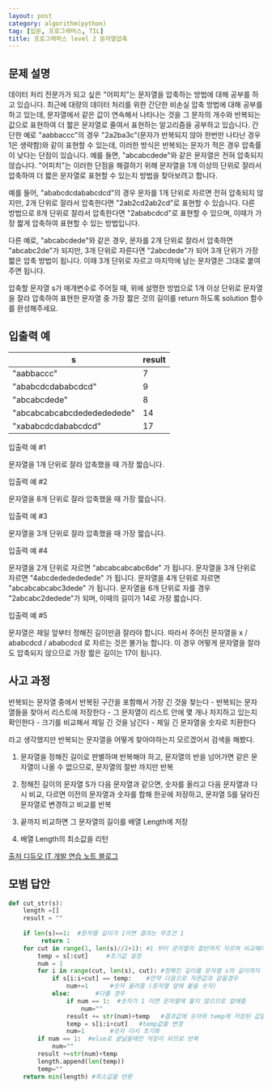 ```yaml
---
layout: post
category: algorithm(python)
tag: [입문, 프로그래머스, TIL]
title: 프로그래머스 level 2 문자열압축
---
```


## 문제 설명

데이터 처리 전문가가 되고 싶은 "어피치"는 문자열을 압축하는 방법에 대해 공부를 하고 있습니다. 최근에 대량의 데이터 처리를 위한 간단한 비손실 압축 방법에 대해 공부를 하고 있는데, 문자열에서 같은 값이 연속해서 나타나는 것을 그 문자의 개수와 반복되는 값으로 표현하여 더 짧은 문자열로 줄여서 표현하는 알고리즘을 공부하고 있습니다.
간단한 예로 "aabbaccc"의 경우 "2a2ba3c"(문자가 반복되지 않아 한번만 나타난 경우 1은 생략함)와 같이 표현할 수 있는데, 이러한 방식은 반복되는 문자가 적은 경우 압축률이 낮다는 단점이 있습니다. 예를 들면, "abcabcdede"와 같은 문자열은 전혀 압축되지 않습니다. "어피치"는 이러한 단점을 해결하기 위해 문자열을 1개 이상의 단위로 잘라서 압축하여 더 짧은 문자열로 표현할 수 있는지 방법을 찾아보려고 합니다.

예를 들어, "ababcdcdababcdcd"의 경우 문자를 1개 단위로 자르면 전혀 압축되지 않지만, 2개 단위로 잘라서 압축한다면 "2ab2cd2ab2cd"로 표현할 수 있습니다. 다른 방법으로 8개 단위로 잘라서 압축한다면 "2ababcdcd"로 표현할 수 있으며, 이때가 가장 짧게 압축하여 표현할 수 있는 방법입니다.

다른 예로, "abcabcdede"와 같은 경우, 문자를 2개 단위로 잘라서 압축하면 "abcabc2de"가 되지만, 3개 단위로 자른다면 "2abcdede"가 되어 3개 단위가 가장 짧은 압축 방법이 됩니다. 이때 3개 단위로 자르고 마지막에 남는 문자열은 그대로 붙여주면 됩니다.

압축할 문자열 s가 매개변수로 주어질 때, 위에 설명한 방법으로 1개 이상 단위로 문자열을 잘라 압축하여 표현한 문자열 중 가장 짧은 것의 길이를 return 하도록 solution 함수를 완성해주세요.

## 입출력 예

<table>
  <thead>
    <tr>
      <th>s</th>
      <th>result</th>
    </tr>
  </thead>
  <tbody>
    <tr>
      <td>"aabbaccc"</td>
      <td>7</td>
    </tr>
    <tr>
      <td>"ababcdcdababcdcd"</td>
      <td>9</td>
    </tr>
    <tr>
      <td>"abcabcdede"</td>
      <td>8</td>
    </tr>
    <tr>
      <td>"abcabcabcabcdededededede"</td>
      <td>14</td>
    </tr>
    <tr>
      <td>"xababcdcdababcdcd"</td>
      <td>17</td>
    </tr>
  </tbody>
</table>

입출력 예 #1

문자열을 1개 단위로 잘라 압축했을 때 가장 짧습니다.

입출력 예 #2

문자열을 8개 단위로 잘라 압축했을 때 가장 짧습니다.

입출력 예 #3

문자열을 3개 단위로 잘라 압축했을 때 가장 짧습니다.

입출력 예 #4

문자열을 2개 단위로 자르면 "abcabcabcabc6de" 가 됩니다.
문자열을 3개 단위로 자르면 "4abcdededededede" 가 됩니다.
문자열을 4개 단위로 자르면 "abcabcabcabc3dede" 가 됩니다.
문자열을 6개 단위로 자를 경우 "2abcabc2dedede"가 되며, 이때의 길이가 14로 가장 짧습니다.

입출력 예 #5

문자열은 제일 앞부터 정해진 길이만큼 잘라야 합니다.
따라서 주어진 문자열을 x / ababcdcd / ababcdcd 로 자르는 것은 불가능 합니다.
이 경우 어떻게 문자열을 잘라도 압축되지 않으므로 가장 짧은 길이는 17이 됩니다. 

## 사고 과정

반복되는 문자열 중에서 반복된 구간을 포함해서 가장 긴 것을 찾는다
    - 반복되는 문자열들을 찾아서 리스트에 저장한다
        - 그 문자열이 리스트 안에 몇 개나 차지하고 있는지 확인한다
            - 크기를 비교해서 제일 긴 것을 남긴다
    - 제일 긴 문자열을 숫자로 치환한다

라고 생각했지만 반복되는 문자열을 어떻게 찾아야하는지 모르겠어서 검색을 해봤다.  

1. 문자열을 정해진 길이로 판별하며 반복해야 하고, 문자열의 반을 넘어가면 같은 문자열이 나올 수 없으므로, 문자열의 절반 까지만 반복

2. 정해진 길이의 문자열 S가 다음 문자열과 같으면, 숫자를 올리고 다음 문자열과 다시 비교, 다르면 이전의 문자열과 숫자를 합해 한곳에 저장하고, 문자열 S를 달라진 문자열로 변경하고 비교를 반복

3. 끝까지 비교하면 그 문자열의 길이를 배열 Length에 저장

4. 배열 Length의 최소값을 리턴

[출처 디듀오 IT 개발 연습 노트 블로그](https://ddouo.tistory.com/12)

## 모범 답안

```python
def cut_str(s):
    length =[]
    result = ""
    
    if len(s)==1:  #문자열 길이가 1이면 결과는 무조건 1 
         return 1
    for cut in range(1, len(s)//2+1): #1 부터 문자열의 절반까지 자르며 비교해야하기떄문에
        temp = s[:cut]     #초기값 설정
        num = 1
        for i in range(cut, len(s), cut): #정해진 길이를 문자열 s의 길이까지 정해진 길이 스텝으로 반복
            if s[i:i+cut] == temp:    #만약 다음으로 자른값과 같을경우
                num+=1      #숫자 올려줌 (문자열 앞에 붙을 숫자)
            else:       #다를 경우
                if num == 1:  #숫자가 1 이면 문자열에 붙지 않으므로 없애줌
                    num=""
                result += str(num)+temp   #결과값에 숫자와 temp에 저장된 값을 저장
                temp = s[i:i+cut]   #temp값을 변경
                num=1       #숫자 다시 초기화
        if num == 1:  #else로 끝날을때만 저장이 되므로 반복
            num=""
        result +=str(num)+temp
        length.append(len(temp))
        temp=""
    return min(length) #최소값을 반환
```


